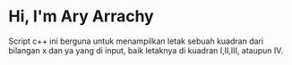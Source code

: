 # Hi, I'm Ary Arrachy
Script c++ ini berguna untuk menampilkan letak sebuah kuadran dari bilangan x dan ya yang di input, baik letaknya di kuadran I,II,III, ataupun IV.
